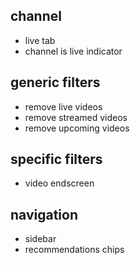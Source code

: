 ## channel
* live tab
* channel is live indicator
## generic filters
* remove live videos
* remove streamed videos
* remove upcoming videos
## specific filters
* video endscreen
## navigation
* sidebar
* recommendations chips